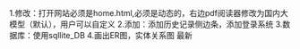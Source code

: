 1.修改：打开网站必须是home.html,必须是动态的，右边pdf阅读器修改为国内大模型（默认），用户可以自定义
2.添加：添加历史记录侧边条，添加登录系统
3.数据库：使用sqllite_DB
4.画出ER图，实体关系图
最新